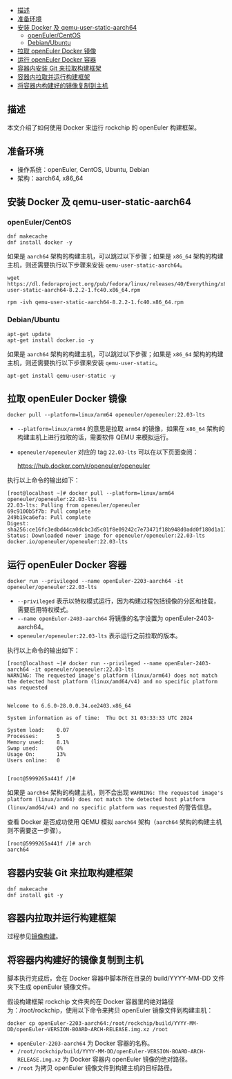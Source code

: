 - [描述](#描述)
- [准备环境](#准备环境)
- [安装 Docker 及 qemu-user-static-aarch64](#安装-docker-及-qemu-user-static-aarch64)
  - [openEuler/CentOS](#openeulercentos)
  - [Debian/Ubuntu](#debianubuntu)
- [拉取 openEuler Docker 镜像](#拉取-openeuler-docker-镜像)
- [运行 openEuler Docker 容器](#运行-openeuler-docker-容器)
- [容器内安装 Git 来拉取构建框架](#容器内安装-git-来拉取构建框架)
- [容器内拉取并运行构建框架](#容器内拉取并运行构建框架)
- [将容器内构建好的镜像复制到主机](#将容器内构建好的镜像复制到主机)

## 描述

本文介绍了如何使用 Docker 来运行 rockchip 的 openEuler 构建框架。

## 准备环境

- 操作系统：openEuler, CentOS, Ubuntu, Debian
- 架构：aarch64, x86_64

## 安装 Docker 及 qemu-user-static-aarch64

### openEuler/CentOS

```
dnf makecache
dnf install docker -y
```

如果是 `aarch64` 架构的构建主机，可以跳过以下步骤；如果是 `x86_64` 架构的构建主机，则还需要执行以下步骤来安装 `qemu-user-static-aarch64`。

```
wget https://dl.fedoraproject.org/pub/fedora/linux/releases/40/Everything/x86_64/os/Packages/q/qemu-user-static-aarch64-8.2.2-1.fc40.x86_64.rpm

rpm -ivh qemu-user-static-aarch64-8.2.2-1.fc40.x86_64.rpm
```

### Debian/Ubuntu

```
apt-get update
apt-get install docker.io -y
```

如果是 `aarch64` 架构的构建主机，可以跳过以下步骤；如果是 `x86_64` 架构的构建主机，则还需要执行以下步骤来安装 `qemu-user-static`。

```
apt-get install qemu-user-static -y
```

## 拉取 openEuler Docker 镜像

```
docker pull --platform=linux/arm64 openeuler/openeuler:22.03-lts
```

- `--platform=linux/arm64` 的意思是拉取 `arm64` 的镜像，如果在 `x86_64` 架构的构建主机上进行拉取的话，需要软件 QEMU 来模拟运行。

- `openeuler/openeuler` 对应的 tag `22.03-lts` 可以在以下页面查阅：

    https://hub.docker.com/r/openeuler/openeuler

执行以上命令的输出如下：

```
[root@localhost ~]# docker pull --platform=linux/arm64 openeuler/openeuler:22.03-lts
22.03-lts: Pulling from openeuler/openeuler
69c9100b5f7b: Pull complete 
249b19ca6efa: Pull complete 
Digest: sha256:ce16fc3edbd44ca0dcbc3d5c01f8e09242c7e73471f18b948d0add0f180d1a17
Status: Downloaded newer image for openeuler/openeuler:22.03-lts
docker.io/openeuler/openeuler:22.03-lts
```

## 运行 openEuler Docker 容器

```
docker run --privileged --name openEuler-2203-aarch64 -it openeuler/openeuler:22.03-lts
```

- `--privileged` 表示以特权模式运行，因为构建过程包括镜像的分区和挂载，需要启用特权模式。
- `--name openEuler-2403-aarch64` 将镜像的名字设置为 openEuler-2403-aarch64。
- `openeuler/openeuler:22.03-lts` 表示运行之前拉取的版本。

执行以上命令的输出如下：

```
[root@localhost ~]# docker run --privileged --name openEuler-2403-aarch64 -it openeuler/openeuler:22.03-lts
WARNING: The requested image's platform (linux/arm64) does not match the detected host platform (linux/amd64/v4) and no specific platform was requested


Welcome to 6.6.0-28.0.0.34.oe2403.x86_64

System information as of time:  Thu Oct 31 03:33:33 UTC 2024

System load:    0.07
Processes:      5
Memory used:    8.1%
Swap used:      0%
Usage On:       13%
Users online:   0


[root@5999265a441f /]#
```

如果是 `aarch64` 架构的构建主机，则不会出现 `WARNING: The requested image's platform (linux/arm64) does not match the detected host platform (linux/amd64/v4) and no specific platform was requested` 的警告信息。

查看 Docker 是否成功使用 QEMU 模拟 `aarch64` 架构（`aarch64` 架构的构建主机则不需要这一步骤）。

```
[root@5999265a441f /]# arch
aarch64
```

## 容器内安装 Git 来拉取构建框架

```
dnf makecache
dnf install git -y
```

## 容器内拉取并运行构建框架

过程参见[镜像构建](../瑞芯微等开发板.md#镜像构建)。

## 将容器内构建好的镜像复制到主机

脚本执行完成后，会在 Docker 容器中脚本所在目录的 build/YYYY-MM-DD 文件夹下生成 openEuler 镜像文件。

假设构建框架 rockchip 文件夹的在 Docker 容器里的绝对路径为：/root/rockchip，使用以下命令来拷贝 openEuler 镜像文件到构建主机：

```
docker cp openEuler-2203-aarch64:/root/rockchip/build/YYYY-MM-DD/openEuler-VERSION-BOARD-ARCH-RELEASE.img.xz /root
```

- `openEuler-2203-aarch64` 为 Docker 容器的名称。
- `/root/rockchip/build/YYYY-MM-DD/openEuler-VERSION-BOARD-ARCH-RELEASE.img.xz` 为 Docker 容器内 openEuler 镜像的绝对路径。
- `/root` 为拷贝 openEuler 镜像文件到构建主机的目标路径。